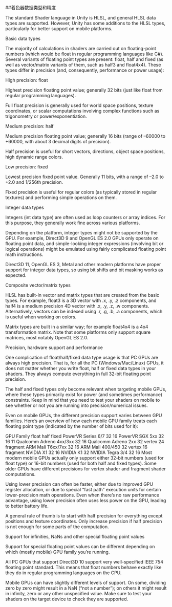 ##着色器数据类型和精度

The standard Shader language in Unity is HLSL, and general HLSL data types are supported. However, Unity has some additions to the HLSL types, particularly for better support on mobile platforms.

Basic data types

The majority of calculations in shaders are carried out on floating-point numbers (which would be float in regular programming languages like C#). Several variants of floating point types are present: float, half and fixed (as well as vector/matrix variants of them, such as half3 and float4x4). These types differ in precision (and, consequently, performance or power usage):

High precision: float

Highest precision floating point value; generally 32 bits (just like float from regular programming languages).

Full float precision is generally used for world space positions, texture coordinates, or scalar computations involving complex functions such as trigonometry or power/exponentiation.

Medium precision: half

Medium precision floating point value; generally 16 bits (range of –60000 to +60000, with about 3 decimal digits of precision).

Half precision is useful for short vectors, directions, object space positions, high dynamic range colors.

Low precision: fixed

Lowest precision fixed point value. Generally 11 bits, with a range of –2.0 to +2.0 and 1/256th precision.

Fixed precision is useful for regular colors (as typically stored in regular textures) and performing simple operations on them.

Integer data types

Integers (int data type) are often used as loop counters or array indices. For this purpose, they generally work fine across various platforms.

Depending on the platform, integer types might not be supported by the GPU. For example, Direct3D 9 and OpenGL ES 2.0 GPUs only operate on floating point data, and simple-looking integer expressions (involving bit or logical operations) might be emulated using fairly complicated floating point math instructions.

Direct3D 11, OpenGL ES 3, Metal and other modern platforms have proper support for integer data types, so using bit shifts and bit masking works as expected.

Composite vector/matrix types

HLSL has built-in vector and matrix types that are created from the basic types. For example, float3 is a 3D vector with .x, .y, .z components, and half4 is a medium precision 4D vector with .x, .y, .z, .w components. Alternatively, vectors can be indexed using .r, .g, .b, .a components, which is useful when working on colors.

Matrix types are built in a similar way; for example float4x4 is a 4x4 transformation matrix. Note that some platforms only support square matrices, most notably OpenGL ES 2.0.

Precision, hardware support and performance

One complication of float/half/fixed data type usage is that PC GPUs are always high precision. That is, for all the PC (Windows/Mac/Linux) GPUs, it does not matter whether you write float, half or fixed data types in your shaders. They always compute everything in full 32-bit floating point precision.

The half and fixed types only become relevant when targeting mobile GPUs, where these types primarily exist for power (and sometimes performance) constraints. Keep in mind that you need to test your shaders on mobile to see whether or not you are running into precision/numerical issues.

Even on mobile GPUs, the different precision support varies between GPU families. Here’s an overview of how each mobile GPU family treats each floating point type (indicated by the number of bits used for it):

GPU Family	float	half	fixed
PowerVR Series 6/7	32	16
PowerVR SGX 5xx	32	16	11
Qualcomm Adreno 4xx/3xx	32	16
Qualcomm Adreno 2xx	32 vertex 24 fragment
ARM Mali T6xx/7xx	32	16
ARM Mali 400/450	32 vertex 16 fragment
NVIDIA X1	32	16
NVIDIA K1	32
NVIDIA Tegra 3/4	32	16
Most modern mobile GPUs actually only support either 32-bit numbers (used for float type) or 16-bit numbers (used for both half and fixed types). Some older GPUs have different precisions for vertex shader and fragment shader computations.

Using lower precision can often be faster, either due to improved GPU register allocation, or due to special “fast path” execution units for certain lower-precision math operations. Even when there’s no raw performance advantage, using lower precision often uses less power on the GPU, leading to better battery life.

A general rule of thumb is to start with half precision for everything except positions and texture coordinates. Only increase precision if half precision is not enough for some parts of the computation.

Support for infinities, NaNs and other special floating point values

Support for special floating point values can be different depending on which (mostly mobile) GPU family you’re running.

All PC GPUs that support Direct3D 10 support very well-specified IEEE 754 floating point standard. This means that float numbers behave exactly like they do in regular programming languages on the CPU.

Mobile GPUs can have slightly different levels of support. On some, dividing zero by zero might result in a NaN (“not a number”); on others it might result in infinity, zero or any other unspecified value. Make sure to test your shaders on the target device to check they are supported.